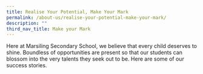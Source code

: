 ```yaml
---
title: Realise Your Potential, Make Your Mark
permalink: /about-us/realise-your-potential-make-your-mark/
description: ""
third_nav_title: Make your Mark
---
```

Here at Marsiling Secondary School, we believe that every child deserves to shine. Boundless of opportunities are present so that our students can blossom into the very talents they seek out to be. Here are some of our success stories.